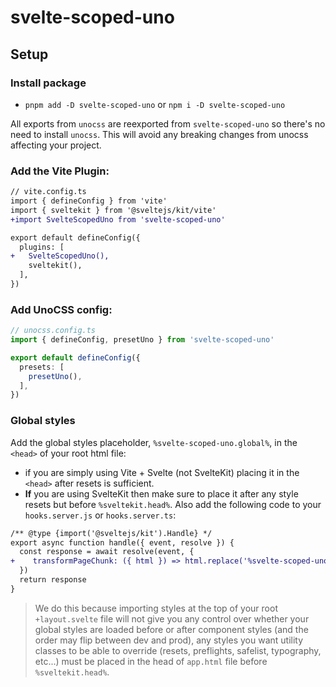 # svelte-scoped-uno

## Setup

### Install package

- `pnpm add -D svelte-scoped-uno` or `npm i -D svelte-scoped-uno`

All exports from `unocss` are reexported from `svelte-scoped-uno` so there's no need to install `unocss`. This will avoid any breaking changes from unocss affecting your project.

### Add the Vite Plugin:

```diff
// vite.config.ts
import { defineConfig } from 'vite'
import { sveltekit } from '@sveltejs/kit/vite'
+import SvelteScopedUno from 'svelte-scoped-uno'

export default defineConfig({
  plugins: [
+   SvelteScopedUno(),
    sveltekit(),
  ],
})
```

### Add UnoCSS config:

```ts
// unocss.config.ts
import { defineConfig, presetUno } from 'svelte-scoped-uno'

export default defineConfig({
  presets: [
    presetUno(),
  ],
})
```

### Global styles

Add the global styles placeholder, `%svelte-scoped-uno.global%`, in the `<head>` of your root html file:
  - if you are simply using Vite + Svelte (not SvelteKit) placing it in the `<head>` after resets is sufficient.
  - **If** you are using SvelteKit then make sure to place it after any style resets but before `%sveltekit.head%`. Also add the following code to your `hooks.server.js` or `hooks.server.ts`:

```diff
/** @type {import('@sveltejs/kit').Handle} */
export async function handle({ event, resolve }) {
  const response = await resolve(event, {
+    transformPageChunk: ({ html }) => html.replace('%svelte-scoped-uno.global%', 'svelte_scoped_uno_global_styles'),
  })
  return response
}
```

> We do this because importing styles at the top of your root `+layout.svelte` file will not give you any control over whether your global styles are loaded before or after component styles (and the order may flip between dev and prod), any styles you want utility classes to be able to override (resets, preflights, safelist, typography, etc...) must be placed in the head of `app.html` file before `%sveltekit.head%`. 
